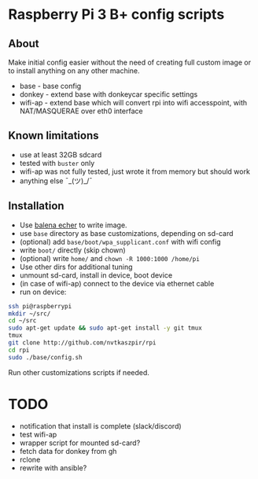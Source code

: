 # Raspberry Pi 3 B+ config scripts

## About

Make initial config easier without the need of creating full custom image
or to install anything on any other machine.

* base - base config
* donkey - extend base with donkeycar specific settings
* wifi-ap - extend base which will convert rpi into wifi accesspoint,
  with NAT/MASQUERAE over eth0 interface

## Known limitations

* use at least 32GB sdcard
* tested with `buster` only
* wifi-ap was not fully tested, just wrote it from memory but should work
* anything else ¯\_(ツ)_/¯

## Installation

* Use [balena echer](https://www.balena.io/etcher/) to write image.
* use `base` directory as base customizations, depending on sd-card
* (optional) add `base/boot/wpa_supplicant.conf` with wifi config
* write `boot/` directly (skip chown)
* (optional) write `home/` and `chown -R 1000:1000 /home/pi`
* Use other dirs for additional tuning
* unmount sd-card, install in device, boot device
* (in case of wifi-ap) connect to the device via ethernet cable
* run on device:

```bash
ssh pi@raspberrypi
mkdir ~/src/
cd ~/src
sudo apt-get update && sudo apt-get install -y git tmux
tmux 
git clone http://github.com/nvtkaszpir/rpi
cd rpi
sudo ./base/config.sh

```

Run other customizations scripts if needed.

# TODO

* notification that install is complete (slack/discord)
* test wifi-ap
* wrapper script for mounted sd-card?
* fetch data for donkey from gh
* rclone
* rewrite with ansible?
